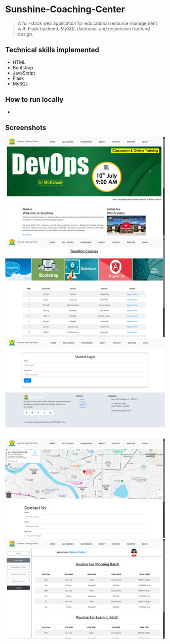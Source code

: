 # Sunshine-Coaching-Center

>  A full-stack web application for educational resource management with Flask backend, MySQL database, and responsive frontend design.

## **Technical skills implemented** 

- HTML
- Bootstrap
- JavaScript
- Flask
- MySQL

## How to run locally

- 

## Screenshots

![ss1](./static/ss1.png)
![ss2](./static/ss2.png)
![ss3](./static/ss3.png)
![ss4](./static/ss4.png)
![ss5](./static/ss5.png)